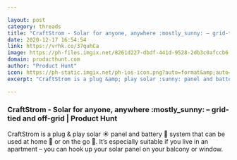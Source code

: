 ```yaml
---

layout: post
category: threads
title: "CraftStrom - Solar for anyone, anywhere :mostly_sunny: – grid-tied and off-grid"
date: 2020-12-17 16:54:54
link: https://vrhk.co/37quhCa
image: https://ph-files.imgix.net/8261d227-dbdf-441d-9528-2db3c0afccb6.jpeg?auto=format&fit=crop&frame=1&h=512&w=1024
domain: producthunt.com
author: "Product Hunt"
icon: https://ph-static.imgix.net/ph-ios-icon.png?auto=format&amp;auto=compress
excerpt: "CraftStrom is a plug &amp; play solar :sunny: panel and battery :battery: system that can be used at home :house_with_garden: or on the go :minibus:. It’s especially suitable if you live in an apartment – you can hook up your solar panel on your balcony or window."

---
```


### CraftStrom - Solar for anyone, anywhere :mostly_sunny: – grid-tied and off-grid | Product Hunt

CraftStrom is a plug &amp; play solar :sunny: panel and battery :battery: system that can be used at home :house_with_garden: or on the go :minibus:. It’s especially suitable if you live in an apartment – you can hook up your solar panel on your balcony or window.
